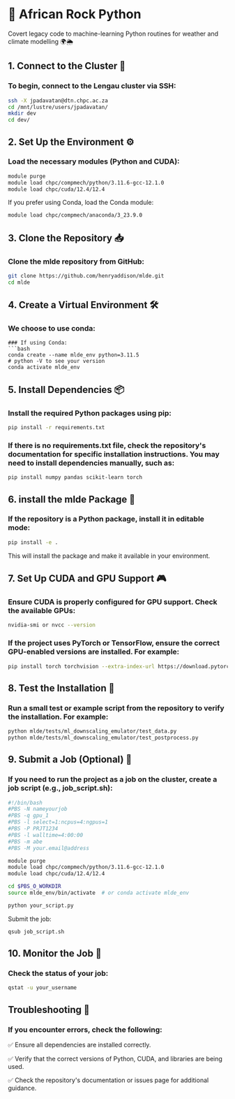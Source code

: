 # 🐍 African Rock Python
Covert legacy code to machine-learning Python routines for weather and climate modelling 🌍🌦️

## 1. Connect to the Cluster 🔌
### To begin, connect to the Lengau cluster via SSH:
```bash
ssh -X jpadavatan@dtn.chpc.ac.za
cd /mnt/lustre/users/jpadavatan/
mkdir dev
cd dev/
```

## 2. Set Up the Environment ⚙️
### Load the necessary modules (Python and CUDA):
```bash
module purge
module load chpc/compmech/python/3.11.6-gcc-12.1.0
module load chpc/cuda/12.4/12.4
```
If you prefer using Conda, load the Conda module:
```bash 
module load chpc/compmech/anaconda/3_23.9.0
```

## 3. Clone the Repository 📥
### Clone the mlde repository from GitHub:
```bash
git clone https://github.com/henryaddison/mlde.git
cd mlde
```

## 4. Create a Virtual Environment 🛠️
### We choose to use conda:
```
### If using Conda:
```bash
conda create --name mlde_env python=3.11.5
# python -V to see your version 
conda activate mlde_env
```
## 5.  Install Dependencies 📦
### Install the required Python packages using pip:
```bash
pip install -r requirements.txt
```
### If there is no requirements.txt file, check the repository's documentation for specific installation instructions. You may need to install dependencies manually, such as:
```bash
pip install numpy pandas scikit-learn torch
```

## 6. install the mlde Package 📂
### If the repository is a Python package, install it in editable mode:
```bash
pip install -e .
```
This will install the package and make it available in your environment.

## 7. Set Up CUDA and GPU Support 🎮
### Ensure CUDA is properly configured for GPU support. Check the available GPUs:
```bash
nvidia-smi or nvcc --version
```
### If the project uses PyTorch or TensorFlow, ensure the correct GPU-enabled versions are installed. For example:
```bash
pip install torch torchvision --extra-index-url https://download.pytorch.org/whl/cu112
```
## 8. Test the Installation 🧪
### Run a small test or example script from the repository to verify the installation. For example:
```bash
python mlde/tests/ml_downscaling_emulator/test_data.py
python mlde/tests/ml_downscaling_emulator/test_postprocess.py
```

## 9. Submit a Job (Optional) 🚀
### If you need to run the project as a job on the cluster, create a job script (e.g., job_script.sh):
```bash
#!/bin/bash
#PBS -N nameyourjob
#PBS -q gpu_1
#PBS -l select=1:ncpus=4:ngpus=1
#PBS -P PRJT1234
#PBS -l walltime=4:00:00
#PBS -m abe
#PBS -M your.email@address

module purge
module load chpc/compmech/python/3.11.6-gcc-12.1.0
module load chpc/cuda/12.4/12.4

cd $PBS_O_WORKDIR
source mlde_env/bin/activate  # or conda activate mlde_env

python your_script.py
```
Submit the job:

```bash
qsub job_script.sh
```

## 10.  Monitor the Job 👀
### Check the status of your job:
```bash
qstat -u your_username
```

## Troubleshooting 🔧
### If you encounter errors, check the following:
✅ Ensure all dependencies are installed correctly.

✅ Verify that the correct versions of Python, CUDA, and libraries are being used.

✅ Check the repository's documentation or issues page for additional guidance.

